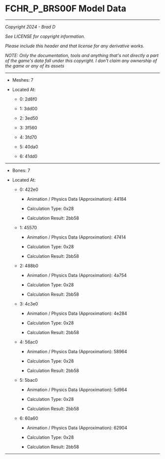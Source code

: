 # FCHR_P_BRS00F Model Data

---

*Copyright 2024 - Brad D*

*See LICENSE for copyright information.*

*Please include this header and that license for any derivative works.*

*NOTE: Only the documentation, tools and anything that's not directly a part of the game's data fall under this copyright. I don't claim any ownership of the game or any of its assets*

---

* Meshes: 7

* Located At:

  * 0: 2d8f0

  * 1: 3dd00

  * 2: 3ed50

  * 3: 3f560

  * 4: 3fd70

  * 5: 40da0

  * 6: 41dd0

---

* Bones: 7

* Located At:

  * 0: 422e0

    * Animation / Physics Data (Approximation): 44184

    * Calculation Type: 0x28

    * Calculation Result: 2bb58

  * 1: 45570

    * Animation / Physics Data (Approximation): 47414

    * Calculation Type: 0x28

    * Calculation Result: 2bb58

  * 2: 488b0

    * Animation / Physics Data (Approximation): 4a754

    * Calculation Type: 0x28

    * Calculation Result: 2bb58

  * 3: 4c3e0

    * Animation / Physics Data (Approximation): 4e284

    * Calculation Type: 0x28

    * Calculation Result: 2bb58

  * 4: 56ac0

    * Animation / Physics Data (Approximation): 58964

    * Calculation Type: 0x28

    * Calculation Result: 2bb58

  * 5: 5bac0

    * Animation / Physics Data (Approximation): 5d964

    * Calculation Type: 0x28

    * Calculation Result: 2bb58

  * 6: 60a60

    * Animation / Physics Data (Approximation): 62904

    * Calculation Type: 0x28

    * Calculation Result: 2bb58

---

